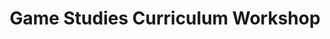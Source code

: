 ---
layout: default
category: session
anchor: game-studies-curriculum-workshop
title: Game Studies Curriculum Workshop
permalink: /schedule#game-studies-curriculum-workshop

day: Friday
time: 7&colon;00pm - 7&colon;50pm
room: Main Space

track: General

talks:
  - An Education of One's Own&colon; Bringing Intersectional Discussion to Games Education
---